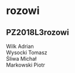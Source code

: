 # rozowi
## PZ2018L3rozowi ##
Wilk Adrian
&nbsp;</br>
Wysocki Tomasz
&nbsp;</br>
Śliwa Michał
&nbsp;</br>
Markowski Piotr
